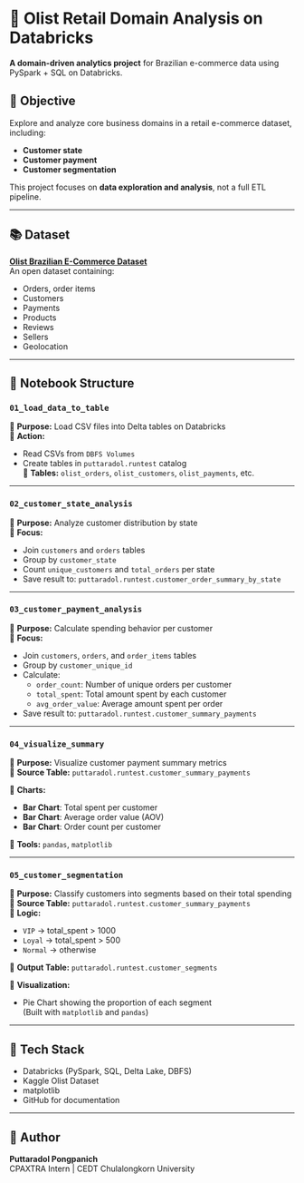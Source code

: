 # 🛒 Olist Retail Domain Analysis on Databricks

**A domain-driven analytics project** for Brazilian e-commerce data using PySpark + SQL on Databricks.

## 📌 Objective

Explore and analyze core business domains in a retail e-commerce dataset, including:
- **Customer state**
- **Customer payment**
- **Customer segmentation**

This project focuses on **data exploration and analysis**, not a full ETL pipeline.

---

## 📚 Dataset

**[Olist Brazilian E-Commerce Dataset](https://www.kaggle.com/datasets/olistbr/brazilian-ecommerce)**  
An open dataset containing:
- Orders, order items
- Customers
- Payments
- Products
- Reviews
- Sellers
- Geolocation

---

## 📁 Notebook Structure

### `01_load_data_to_table`  
🔹 **Purpose:** Load CSV files into Delta tables on Databricks  
🔹 **Action:**
- Read CSVs from `DBFS Volumes`
- Create tables in `puttaradol.runtest` catalog  
🔹 **Tables:** `olist_orders`, `olist_customers`, `olist_payments`, etc.

---

### `02_customer_state_analysis`  
🔹 **Purpose:** Analyze customer distribution by state  
🔹 **Focus:**
- Join `customers` and `orders` tables
- Group by `customer_state`
- Count `unique_customers` and `total_orders` per state
- Save result to: `puttaradol.runtest.customer_order_summary_by_state`

---

### `03_customer_payment_analysis`  
🔹 **Purpose:** Calculate spending behavior per customer  
🔹 **Focus:**
- Join `customers`, `orders`, and `order_items` tables
- Group by `customer_unique_id`
- Calculate:
  - `order_count`: Number of unique orders per customer
  - `total_spent`: Total amount spent by each customer
  - `avg_order_value`: Average amount spent per order
- Save result to: `puttaradol.runtest.customer_summary_payments`

---

### `04_visualize_summary`  
🔹 **Purpose:** Visualize customer payment summary metrics  
🔹 **Source Table:** `puttaradol.runtest.customer_summary_payments`

🔹 **Charts:**
- **Bar Chart**: Total spent per customer
- **Bar Chart**: Average order value (AOV)
- **Bar Chart**: Order count per customer

🔹 **Tools:** `pandas`, `matplotlib`
  
---

### `05_customer_segmentation`  
🔹 **Purpose:** Classify customers into segments based on their total spending  
🔹 **Source Table:** `puttaradol.runtest.customer_summary_payments`  
🔹 **Logic:**
- `VIP` → total_spent > 1000  
- `Loyal` → total_spent > 500  
- `Normal` → otherwise

🔹 **Output Table:** `puttaradol.runtest.customer_segments`

🔹 **Visualization:**
- Pie Chart showing the proportion of each segment  
  (Built with `matplotlib` and `pandas`)

---

## 🧠 Tech Stack

- Databricks (PySpark, SQL, Delta Lake, DBFS)
- Kaggle Olist Dataset
- matplotlib
- GitHub for documentation

---

## 🙋 Author

**Puttaradol Pongpanich**  
CPAXTRA Intern | CEDT Chulalongkorn University  
